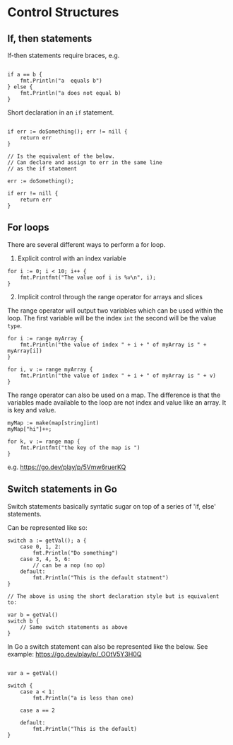 # Control Structures

## If, then statements

If-then statements require braces, e.g.

```

if a == b {
    fmt.Println("a  equals b")
} else {
    fmt.Println("a does not equal b)
}

```

Short declaration in an `if` statement.

```

if err := doSomething(); err != nill {
    return err
}

// Is the equivalent of the below.
// Can declare and assign to err in the same line
// as the if statement

err := doSomething();

if err != nill {
    return err
}

```

## For loops

There are several different ways to perform a for loop.

1. Explicit control with an index variable

```
for i := 0; i < 10; i++ {
    fmt.Printfmt("The value oof i is %v\n", i);
}

```

2. Implicit control through the range operator for arrays and slices

The range operator will output two variables which can be used within the loop.
The first variable will be the index `int` the second will be the value `type`.

```
for i := range myArray {
    fmt.Println("the value of index " + i + " of myArray is " + myArray[i])
}

for i, v := range myArray {
    fmt.Println("the value of index " + i + " of myArray is " + v)
}
```

The range operator can also be used on a map. The difference is that the variables
made available to the loop are not index and value like an array. It is key and value.

```
myMap := make(map[string]int)
myMap["hi"]++;

for k, v := range map {
    fmt.Printfmt("the key of the map is ")
}
```

e.g. https://go.dev/play/p/5Vmw6ruerKQ

## Switch statements in Go

Switch statements basically syntatic sugar on top of a series of 'if, else' statements. 

Can be represented like so:

```
switch a := getVal(); a {
    case 0, 1, 2:
        fmt.Println("Do something")
    case 3, 4, 5, 6:
        // can be a nop (no op)
    default:
        fmt.Println("This is the default statment")
}

// The above is using the short declaration style but is equivalent to:

var b = getVal()
switch b {
    // Same switch statements as above
}
```

In Go a switch statement can also be represented like the below. See example: https://go.dev/play/p/_OOtV5Y3H0Q

```

var a = getVal()

switch {
    case a < 1:
        fmt.Println("a is less than one)

    case a == 2

    default:
        fmt.Println("This is the default)
}


```


